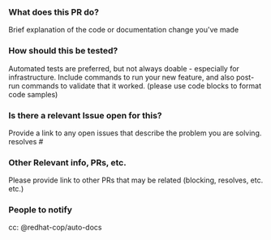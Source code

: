 ### What does this PR do?
Brief explanation of the code or documentation change you've made

### How should this be tested?
Automated tests are preferred, but not always doable - especially for infrastructure. Include commands to run your new feature, and also post-run commands to validate that it worked. (please use code blocks to format code samples)

### Is there a relevant Issue open for this?
Provide a link to any open issues that describe the problem you are solving.
resolves #<number>

### Other Relevant info, PRs, etc.
Please provide link to other PRs that may be related (blocking, resolves, etc. etc.)

### People to notify
cc: @redhat-cop/auto-docs

